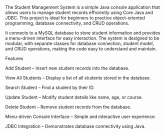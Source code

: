 The Student Management System is a simple Java console application that allows users to manage student records efficiently using Core Java and JDBC. This project is ideal for beginners to practice object-oriented programming, database connectivity, and CRUD operations.

It connects to a MySQL database to store student information and provides a menu-driven interface for easy interaction. The system is designed to be modular, with separate classes for database connection, student model, and CRUD operations, making the code easy to understand and maintain.

Features

Add Student – Insert new student records into the database.

View All Students – Display a list of all students stored in the database.

Search Student – Find a student by their ID.

Update Student – Modify student details like name, age, or course.

Delete Student – Remove student records from the database.

Menu-driven Console Interface – Simple and interactive user experience.

JDBC Integration – Demonstrates database connectivity using Java.

